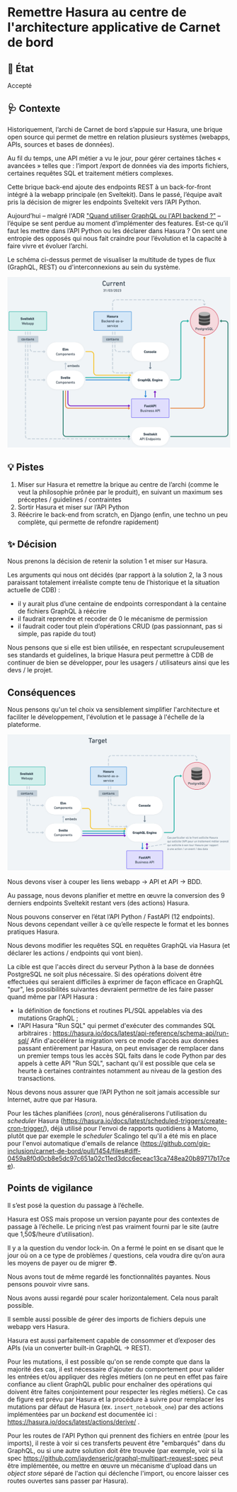 # Remettre Hasura au centre de l'architecture applicative de Carnet de bord 

## :memo: État

Accepté

## :stethoscope: Contexte

Historiquement, l’archi de Carnet de bord s’appuie sur Hasura, une brique open source qui permet de mettre en relation plusieurs systèmes (webapps, APIs, sources et bases de données).

Au fil du temps, une API métier a vu le jour, pour gérer certaines tâches « avancées » telles que : l’import /export de données via des imports fichiers, certaines requêtes SQL et traitement métiers complexes.

Cette brique back-end ajoute des endpoints REST à un back-for-front intégré à la webapp principale (en Sveltekit). Dans le passé, l’équipe avait pris la décision de migrer les endpoints Sveltekit vers l’API Python.

Aujourd’hui – malgré l'ADR ["Quand utiliser GraphQL ou l'API backend ?"](./20220926.utilisation-graphql-ou-backend.md)  – l’équipe se sent perdue au moment d’implémenter des features. Est-ce qu’il faut les mettre dans l’API Python ou les déclarer dans Hasura ? On sent une entropie des opposés qui nous fait craindre pour l’évolution et la capacité à faire vivre et évoluer l’archi.

Le schéma ci-dessus permet de visualiser la multitude de types de flux (GraphQL, REST) ou d'interconnexions au sein du système.

![Architecture actuelle](./CDB_internal_architecture_current_202304.png)

## :bulb: Pistes

1. Miser sur Hasura et remettre la brique au centre de l’archi (comme le veut la philosophie prônée par le produit), en suivant un maximum ses préceptes / guidelines / contraintes
2. Sortir Hasura et miser sur l’API Python
3. Réécrire le back-end from scratch, en Django (enfin, une techno un peu complète, qui permette de refondre rapidement)

## :sparkles: Décision

Nous prenons la décision de retenir la solution 1 et miser sur Hasura.

Les arguments qui nous ont décidés (par rapport à la solution 2, la 3 nous paraissant totalement irréaliste compte tenu de l’historique et la situation actuelle de CDB) :
- il y aurait plus d’une centaine de endpoints correspondant à la centaine de fichiers GraphQL à réécrire
- il faudrait reprendre et recoder de 0 le mécanisme de permission
- il faudrait coder tout plein d’opérations CRUD (pas passionnant, pas si simple, pas rapide du tout)

Nous pensons que si elle est bien utilisée, en respectant scrupuleusement ses standards et guidelines, la brique Hasura peut permettre à CDB de continuer de bien se développer, pour les usagers / utilisateurs ainsi que les devs / le projet.

## Conséquences

Nous pensons qu'un tel choix va sensiblement simplifier l'architecture et faciliter le développement, l'évolution et le passage à l'échelle de la plateforme.

![Architecture cible](./CDB_internal_architecture_target.png)

Nous devons viser à couper les liens webapp -> API et API -> BDD.

Au passage, nous devons planifier et mettre en œuvre la conversion des 9 derniers endpoints Sveltekit restant vers (des actions) Hasura.

Nous pouvons conserver en l’état l’API Python / FastAPI (12 endpoints). Nous devons cependant veiller à ce qu’elle respecte le format et les bonnes pratiques Hasura.

Nous devons modifier les requêtes SQL en requêtes GraphQL via Hasura (et déclarer les actions / endpoints qui vont bien).

La cible est que l'accès direct du serveur Python à la base de données PostgreSQL ne soit plus nécessaire. Si des opérations doivent être effectuées qui seraient difficiles à exprimer de façon efficace en GraphQL "pur", les possibilités suivantes devraient permettre de les faire passer quand même par l'API Hasura :
- la définition de fonctions et routines PL/SQL appelables via des mutations GraphQL ;
- l'API Hasura "Run SQL" qui permet d'exécuter des commandes SQL arbitraires : https://hasura.io/docs/latest/api-reference/schema-api/run-sql/
Afin d'accélérer la migration vers ce mode d'accès aux données passant entièrement par Hasura, on peut envisager de remplacer dans un premier temps tous les accès SQL faits dans le code Python par des appels à cette API "Run SQL", sachant qu'il est possible que cela se heurte à certaines contraintes notamment au niveau de la gestion des transactions.

Nous devons nous assurer que l’API Python ne soit jamais accessible sur Internet, autre que par Hasura.

Pour les tâches planifiées (_cron_), nous généraliserons l'utilisation du _scheduler_ Hasura (https://hasura.io/docs/latest/scheduled-triggers/create-cron-trigger/), déjà utilisé pour l'envoi de rapports quotidiens à Matomo, plutôt que par exemple le _scheduler_ Scalingo tel qu'il a été mis en place pour l'envoi automatique d'emails de relance (https://github.com/gip-inclusion/carnet-de-bord/pull/1454/files#diff-0459a8f0d0cb8e5dc97c651a02c11ed3dcc6eceac13ca748ea20b89717b17cee).

## Points de vigilance

Il s’est posé la question du passage à l’échelle.

Hasura est OSS mais propose un version payante pour des contextes de passage à l’échelle. Le pricing n’est pas vraiment fourni par le site (autre que 1,50$/heure d’utilisation).

Il y a la question du vendor lock-in. On a fermé le point en se disant que le jour où on a ce type de problèmes / questions, cela voudra dire qu’on aura les moyens de payer ou de migrer 😎.

Nous avons tout de même regardé les fonctionnalités payantes. Nous pensons pouvoir vivre sans.

Nous avons aussi regardé pour scaler horizontalement. Cela nous paraît possible.

Il semble aussi possible de gérer des imports de fichiers depuis une webapp vers Hasura.

Hasura est aussi parfaitement capable de consommer et d’exposer des APIs (via un converter built-in GraphQL -> REST).

Pour les mutations, il est possible qu'on se rende compte que dans la majorité des cas, il est nécessaire d'ajouter du comportement pour valider les entrées et/ou appliquer des règles métiers (on ne peut en effet pas faire confiance au client GraphQL public pour enchaîner des opérations qui doivent être faites conjointement pour respecter les règles métiers). Ce cas de figure est prévu par Hasura et la procédure à suivre pour remplacer les mutations par défaut de Hasura (ex. `insert_notebook_one`) par des actions implémentées par un _backend_ est documentée ici : https://hasura.io/docs/latest/actions/derive/ .

Pour les routes de l'API Python qui prennent des fichiers en entrée (pour les imports), il reste à voir si ces transferts peuvent être "embarqués" dans du GraphQL, ou si une autre solution doit être trouvée (par exemple, voir si la spec https://github.com/jaydenseric/graphql-multipart-request-spec peut être implémentée, ou mettre en œuvre un mécanisme d'upload dans un _object store_ séparé de l'action qui déclenche l'import, ou encore laisser ces routes ouvertes sans passer par Hasura).

